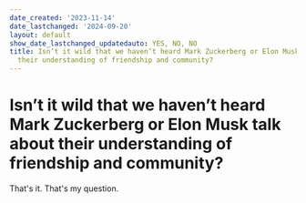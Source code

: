 ```yaml
---
date_created: '2023-11-14'
date_lastchanged: '2024-09-20'
layout: default
show_date_lastchanged_updatedauto: YES, NO, NO
title: Isn’t it wild that we haven’t heard Mark Zuckerberg or Elon Musk talk about
  their understanding of friendship and community?
---
```


# Isn’t it wild that we haven’t heard Mark Zuckerberg or Elon Musk talk about their understanding of friendship and community?
That's it. That's my question. 

